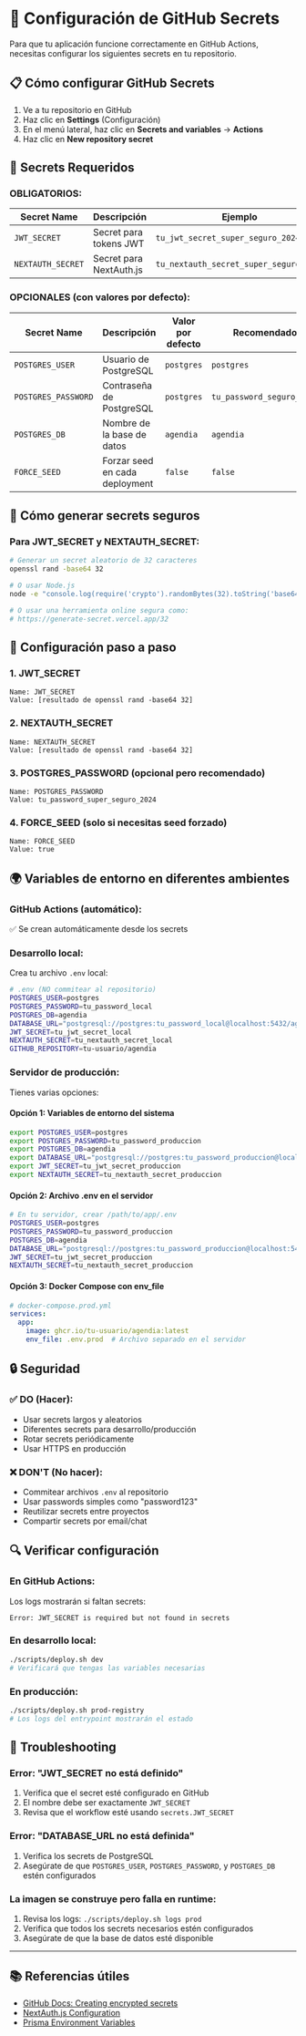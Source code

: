 # 🔐 Configuración de GitHub Secrets

Para que tu aplicación funcione correctamente en GitHub Actions, necesitas configurar los siguientes secrets en tu repositorio.

## 📋 Cómo configurar GitHub Secrets

1. Ve a tu repositorio en GitHub
2. Haz clic en **Settings** (Configuración)
3. En el menú lateral, haz clic en **Secrets and variables** → **Actions**
4. Haz clic en **New repository secret**

## 🔑 Secrets Requeridos

### **OBLIGATORIOS:**

| Secret Name | Descripción | Ejemplo |
|-------------|-------------|---------|
| `JWT_SECRET` | Secret para tokens JWT | `tu_jwt_secret_super_seguro_2024` |
| `NEXTAUTH_SECRET` | Secret para NextAuth.js | `tu_nextauth_secret_super_seguro_2024` |

### **OPCIONALES (con valores por defecto):**

| Secret Name | Descripción | Valor por defecto | Recomendado |
|-------------|-------------|-------------------|-------------|
| `POSTGRES_USER` | Usuario de PostgreSQL | `postgres` | `postgres` |
| `POSTGRES_PASSWORD` | Contraseña de PostgreSQL | `postgres` | `tu_password_seguro_2024` |
| `POSTGRES_DB` | Nombre de la base de datos | `agendia` | `agendia` |
| `FORCE_SEED` | Forzar seed en cada deployment | `false` | `false` |

## 🔧 Cómo generar secrets seguros

### **Para JWT_SECRET y NEXTAUTH_SECRET:**

```bash
# Generar un secret aleatorio de 32 caracteres
openssl rand -base64 32

# O usar Node.js
node -e "console.log(require('crypto').randomBytes(32).toString('base64'))"

# O usar una herramienta online segura como:
# https://generate-secret.vercel.app/32
```

## 📝 Configuración paso a paso

### 1. **JWT_SECRET**
```
Name: JWT_SECRET
Value: [resultado de openssl rand -base64 32]
```

### 2. **NEXTAUTH_SECRET**
```
Name: NEXTAUTH_SECRET
Value: [resultado de openssl rand -base64 32]
```

### 3. **POSTGRES_PASSWORD** (opcional pero recomendado)
```
Name: POSTGRES_PASSWORD
Value: tu_password_super_seguro_2024
```

### 4. **FORCE_SEED** (solo si necesitas seed forzado)
```
Name: FORCE_SEED
Value: true
```

## 🌍 Variables de entorno en diferentes ambientes

### **GitHub Actions (automático):**
✅ Se crean automáticamente desde los secrets

### **Desarrollo local:**
Crea tu archivo `.env` local:

```bash
# .env (NO commitear al repositorio)
POSTGRES_USER=postgres
POSTGRES_PASSWORD=tu_password_local
POSTGRES_DB=agendia
DATABASE_URL="postgresql://postgres:tu_password_local@localhost:5432/agendia"
JWT_SECRET=tu_jwt_secret_local
NEXTAUTH_SECRET=tu_nextauth_secret_local
GITHUB_REPOSITORY=tu-usuario/agendia
```

### **Servidor de producción:**
Tienes varias opciones:

#### **Opción 1: Variables de entorno del sistema**
```bash
export POSTGRES_USER=postgres
export POSTGRES_PASSWORD=tu_password_produccion
export POSTGRES_DB=agendia
export DATABASE_URL="postgresql://postgres:tu_password_produccion@localhost:5432/agendia"
export JWT_SECRET=tu_jwt_secret_produccion
export NEXTAUTH_SECRET=tu_nextauth_secret_produccion
```

#### **Opción 2: Archivo .env en el servidor**
```bash
# En tu servidor, crear /path/to/app/.env
POSTGRES_USER=postgres
POSTGRES_PASSWORD=tu_password_produccion
POSTGRES_DB=agendia
DATABASE_URL="postgresql://postgres:tu_password_produccion@localhost:5432/agendia"
JWT_SECRET=tu_jwt_secret_produccion
NEXTAUTH_SECRET=tu_nextauth_secret_produccion
```

#### **Opción 3: Docker Compose con env_file**
```yaml
# docker-compose.prod.yml
services:
  app:
    image: ghcr.io/tu-usuario/agendia:latest
    env_file: .env.prod  # Archivo separado en el servidor
```

## 🔒 Seguridad

### **✅ DO (Hacer):**
- Usar secrets largos y aleatorios
- Diferentes secrets para desarrollo/producción
- Rotar secrets periódicamente
- Usar HTTPS en producción

### **❌ DON'T (No hacer):**
- Commitear archivos `.env` al repositorio
- Usar passwords simples como "password123"
- Reutilizar secrets entre proyectos
- Compartir secrets por email/chat

## 🔍 Verificar configuración

### **En GitHub Actions:**
Los logs mostrarán si faltan secrets:
```
Error: JWT_SECRET is required but not found in secrets
```

### **En desarrollo local:**
```bash
./scripts/deploy.sh dev
# Verificará que tengas las variables necesarias
```

### **En producción:**
```bash
./scripts/deploy.sh prod-registry
# Los logs del entrypoint mostrarán el estado
```

## 🚨 Troubleshooting

### **Error: "JWT_SECRET no está definido"**
1. Verifica que el secret esté configurado en GitHub
2. El nombre debe ser exactamente `JWT_SECRET`
3. Revisa que el workflow esté usando `secrets.JWT_SECRET`

### **Error: "DATABASE_URL no está definida"**
1. Verifica los secrets de PostgreSQL
2. Asegúrate de que `POSTGRES_USER`, `POSTGRES_PASSWORD`, y `POSTGRES_DB` estén configurados

### **La imagen se construye pero falla en runtime:**
1. Revisa los logs: `./scripts/deploy.sh logs prod`
2. Verifica que todos los secrets necesarios estén configurados
3. Asegúrate de que la base de datos esté disponible

---

## 📚 Referencias útiles

- [GitHub Docs: Creating encrypted secrets](https://docs.github.com/en/actions/security-guides/encrypted-secrets)
- [NextAuth.js Configuration](https://next-auth.js.org/configuration/options#secret)
- [Prisma Environment Variables](https://www.prisma.io/docs/guides/development-environment/environment-variables) 